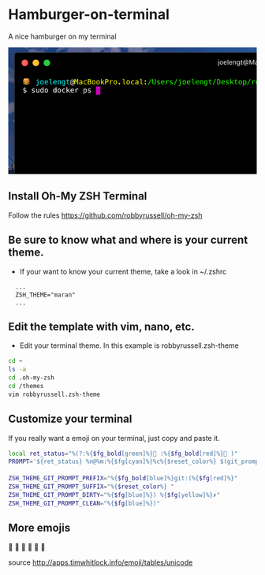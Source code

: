 # Hamburger-on-terminal
A nice hamburger on my terminal

![alt text](https://github.com/joelengt/hamburger-on-terminal/blob/master/29751176_1799264796792617_63374563_n.png?raw=true)

## Install Oh-My ZSH Terminal
Follow the rules https://github.com/robbyrussell/oh-my-zsh

## Be sure to know what and where is your current theme.
* If your want to know your current theme, take a look in ~/.zshrc

```
  ...
  ZSH_THEME="maran"
  ...
```

## Edit the template with vim, nano, etc.
* Edit your terminal theme. In this example is robbyrussell.zsh-theme

```sh
cd ~
ls -a
cd .oh-my-zsh
cd /themes
vim robbyrussell.zsh-theme
```

## Customize your terminal
If you really want a emoji on your terminal, just copy and paste it.

```sh
local ret_status="%(?:%{$fg_bold[green]%}🍒 :%{$fg_bold[red]%}🍒 )"
PROMPT='${ret_status} %n@%m:%{$fg[cyan]%}%c%{$reset_color%} $(git_prompt_info)'

ZSH_THEME_GIT_PROMPT_PREFIX="%{$fg_bold[blue]%}git:(%{$fg[red]%}"
ZSH_THEME_GIT_PROMPT_SUFFIX="%{$reset_color%} "
ZSH_THEME_GIT_PROMPT_DIRTY="%{$fg[blue]%}) %{$fg[yellow]%}✗"
ZSH_THEME_GIT_PROMPT_CLEAN="%{$fg[blue]%})"
```

## More emojis

🍒
🍜
🍥
🍧
🍰
🍺


source
http://apps.timwhitlock.info/emoji/tables/unicode
